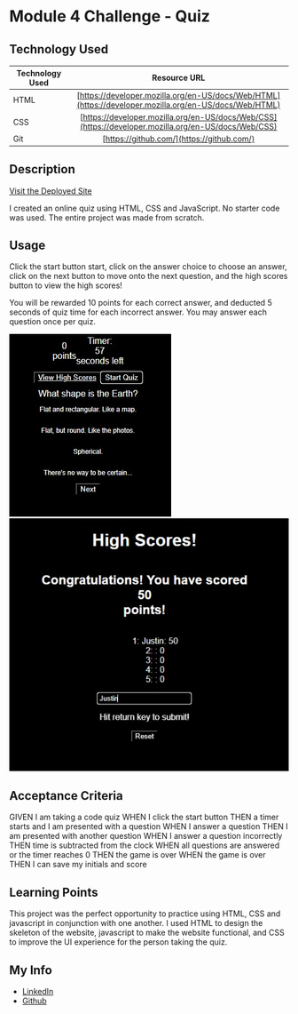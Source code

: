 # Module 4 Challenge - Quiz

## Technology Used 

| Technology Used         | Resource URL           | 
| ------------- |:-------------:| 
| HTML    | [https://developer.mozilla.org/en-US/docs/Web/HTML](https://developer.mozilla.org/en-US/docs/Web/HTML) | 
| CSS     | [https://developer.mozilla.org/en-US/docs/Web/CSS](https://developer.mozilla.org/en-US/docs/Web/CSS)      |   
| Git | [https://github.com/](https://github.com/)     |    

## Description 

[Visit the Deployed Site](https://justinschoi93.github.io/module-4-challenge-JC93/gi)

I created an online quiz using HTML, CSS and JavaScript. No starter code was used. The entire project was made from scratch. 


## Usage 

Click the start button start, click on the answer choice to choose an answer, click on the next button to move onto the next question, and the high scores button to view the high scores!

You will be rewarded 10 points for each correct answer, and deducted 5 seconds of quiz time for each incorrect answer. You may answer each question once per quiz. 


![alt text](./assets/screenshot1.jpg)
![alt text](./assets/screenshot2.jpg)

## Acceptance Criteria

GIVEN I am taking a code quiz
WHEN I click the start button
THEN a timer starts and I am presented with a question
WHEN I answer a question
THEN I am presented with another question
WHEN I answer a question incorrectly
THEN time is subtracted from the clock
WHEN all questions are answered or the timer reaches 0
THEN the game is over
WHEN the game is over
THEN I can save my initials and score

## Learning Points 

This project was the perfect opportunity to practice using HTML, CSS and javascript in conjunction with one another. I used HTML to design the skeleton of the website, javascript to make the website functional, and CSS to improve the UI experience for the person taking the quiz. 


## My Info

* [LinkedIn](https://linkedin.com/in/justinchoica)
* [Github](https://github.com/justinschoi93)
```

